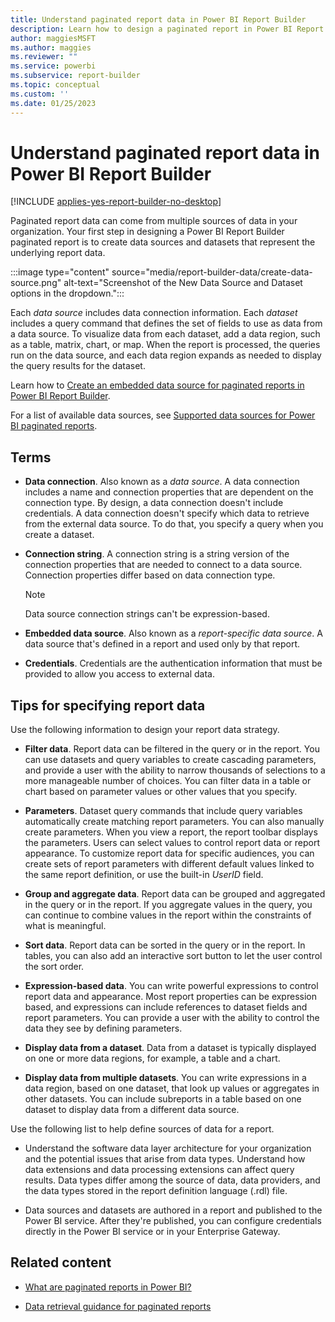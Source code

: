 ```yaml
---
title: Understand paginated report data in Power BI Report Builder
description: Learn how to design a paginated report in Power BI Report Builder by creating data sources and datasets that represent the underlying report data.
author: maggiesMSFT
ms.author: maggies
ms.reviewer: ""
ms.service: powerbi
ms.subservice: report-builder
ms.topic: conceptual
ms.custom: ''
ms.date: 01/25/2023
---
```


# Understand paginated report data in Power BI Report Builder

[!INCLUDE [applies-yes-report-builder-no-desktop](../includes/applies-yes-report-builder-no-desktop.md)] 

Paginated report data can come from multiple sources of data in your organization. Your first step in designing a Power BI Report Builder paginated report is to create data sources and datasets that represent the underlying report data.

:::image type="content" source="media/report-builder-data/create-data-source.png" alt-text="Screenshot of the New Data Source and Dataset options in the dropdown.":::

Each *data source* includes data connection information. Each *dataset* includes a query command that defines the set of fields to use as data from a data source. To visualize data from each dataset, add a data region, such as a table, matrix, chart, or map. When the report is processed, the queries run on the data source, and each data region expands as needed to display the query results for the dataset.  

Learn how to [Create an embedded data source for paginated reports in Power BI Report Builder](paginated-reports-embedded-data-source.md).

For a list of available data sources, see [Supported data sources for Power BI paginated reports](paginated-reports-data-sources.md).


##  <a name="BkMk_ReportDataTerms"></a> Terms  
  
- **Data connection**. Also known as a *data source*. A data connection includes a name and connection properties that are dependent on the connection type. By design, a data connection doesn't include credentials. A data connection doesn't specify which data to retrieve from the external data source. To do that, you specify a query when you create a dataset.  
  
- **Connection string**. A connection string is a string version of the connection properties that are needed to connect to a data source. Connection properties differ based on data connection type. 

    > [!NOTE]
    > Data source connection strings can't be expression-based.
  
- **Embedded data source**. Also known as a *report-specific data source*. A data source that's defined in a report and used only by that report.  
  
- **Credentials**. Credentials are the authentication information that must be provided to allow you access to external data.  
  
##  <a name="BkMk_ReportDataTips"></a> Tips for specifying report data

Use the following information to design your report data strategy.  
  
- **Filter data**. Report data can be filtered in the query or in the report. You can use datasets and query variables to create cascading parameters, and provide a user with the ability to narrow thousands of selections to a more manageable number of choices. You can filter data in a table or chart based on parameter values or other values that you specify.  
  
- **Parameters**. Dataset query commands that include query variables automatically create matching report parameters. You can also manually create parameters. When you view a report, the report toolbar displays the parameters. Users can select values to control report data or report appearance. To customize report data for specific audiences, you can create sets of report parameters with different default values linked to the same report definition, or use the built-in *UserID* field. 
  
- **Group and aggregate data**. Report data can be grouped and aggregated in the query or in the report. If you aggregate values in the query, you can continue to combine values in the report within the constraints of what is meaningful.  
  
- **Sort data**. Report data can be sorted in the query or in the report. In tables, you can also add an interactive sort button to let the user control the sort order.  
  
- **Expression-based data**. You can write powerful expressions to control report data and appearance. Most report properties can be expression based, and expressions can include references to dataset fields and report parameters. You can provide a user with the ability to control the data they see by defining parameters.  
  
- **Display data from a dataset**. Data from a dataset is typically displayed on one or more data regions, for example, a table and a chart.  
  
- **Display data from multiple datasets**. You can write expressions in a data region, based on one dataset, that look up values or aggregates in other datasets. You can include subreports in a table based on one dataset to display data from a different data source.  
  
Use the following list to help define sources of data for a report.  
  
- Understand the software data layer architecture for your organization and the potential issues that arise from data types. Understand how data extensions and data processing extensions can affect query results. Data types differ among the source of data, data providers, and the data types stored in the report definition language (.rdl) file.  
  
- Data sources and datasets are authored in a report and published to the Power BI service. After they're published, you can configure credentials directly in the Power BI service or in your Enterprise Gateway.

## Related content

- [What are paginated reports in Power BI?](paginated-reports-report-builder-power-bi.md) 

- [Data retrieval guidance for paginated reports](../guidance/report-paginated-data-retrieval.md)
